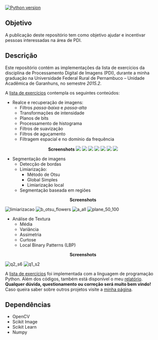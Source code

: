 [![Python version](https://img.shields.io/badge/python-v2.7-green.svg)](https://www.python.org/downloads/)

## Objetivo
A publicação deste repositório tem como objetivo ajudar e incentivar pessoas interessadas na
área de PDI. 

## Descrição
Este repositório contém as implementações da lista de exercícios da disciplina de Processamento
Digital de Imagens (PDI), durante a minha graduação na Universidade Federal Rural de Pernambuco
– Unidade Acadêmica de Garanhuns, no semestre _2015.2_.

A [lista de exercícios](lista-exercicios.pdf) contempla os seguintes conteúdos:

- Realce e recuperação de imagens:
  - Filtros _passa-baixa_ e _passa-alta_
  - Transformações de intensidade
  - Planos de bits
  - Processamento de histograma
  - Filtros de suavização
  - Filtros de aguçamento
  - Filtragem espacial e no domínio da frequência

<p align="center">
  <strong>Screenshots</strong> 
  <img src="https://cloud.githubusercontent.com/assets/6972758/18070389/d3be6aac-6e23-11e6-801c-ee26d88efcf1.png">
  <img src="https://cloud.githubusercontent.com/assets/6972758/18070390/d4d453c0-6e23-11e6-9aec-5362e6eea9f4.png">
  <img src="https://cloud.githubusercontent.com/assets/6972758/18070435/2ea5bbdc-6e24-11e6-92f1-00aff4d7616b.png">
  <img src="https://cloud.githubusercontent.com/assets/6972758/18070404/eed67f50-6e23-11e6-8048-de32e2aeef4f.PNG">
  <img src="https://cloud.githubusercontent.com/assets/6972758/18070405/f2769b72-6e23-11e6-877f-279285fad8b9.PNG">
  <img src="https://cloud.githubusercontent.com/assets/6972758/18070465/68d960d8-6e24-11e6-9ec4-5d598173e292.png">
  <img src="https://cloud.githubusercontent.com/assets/6972758/18070480/70ffacd6-6e24-11e6-8cf1-58a4740d39fb.png">
</p>

- Segmentação de imagens
  - Detecção de bordas
  - Limiarização:
    - Método de Otsu
    - Global Simples
    - Limiarização local
  - Segmentação baseada em regiões

<p align="center"> <strong>Screenshots</strong> </p>

  ![limiarizacao](https://cloud.githubusercontent.com/assets/6972758/18070434/2ea58a86-6e24-11e6-985a-997fac415ba0.png)
  ![b_otsu_flowers](https://cloud.githubusercontent.com/assets/6972758/18070540/e64750e8-6e24-11e6-95c4-0df61c719536.png)
  ![a_all](https://cloud.githubusercontent.com/assets/6972758/18070543/ed64b2d0-6e24-11e6-8293-cd70fe0306cb.png)
  ![plane_50_100](https://cloud.githubusercontent.com/assets/6972758/18070547/f487fb4e-6e24-11e6-93d0-f4a1015bb607.png)


- Análise de Textura
  - Média
  - Variância
  - Assimetria
  - Curtose
  - Local Binary Patterns (LBP)

<p align="center"> <strong>Screenshots</strong> </p>

![q2_s6](https://cloud.githubusercontent.com/assets/6972758/18070551/fbd063b4-6e24-11e6-9c9f-feac47eb4055.png)
![q1_s2](https://cloud.githubusercontent.com/assets/6972758/18070569/2c6ff5fc-6e25-11e6-96f0-e42d402696a7.png)



A [lista de exercícios](lista-exercicios.pdf)
foi implementada com a linguagem de programação
Python. Além dos códigos, também está disponível o 
meu [relatório](https://drive.google.com/file/d/0B6eSKtKniGUGZmc2Z3ZyUVlKcVE/view?usp=sharing).
__Qualquer dúvida, questionamento ou correção será muito bem vindo!__
Caso queira saber sobre outros projetos visite a
[minha página](http://andersondss.github.io/).

## Dependências

- OpenCV
- Scikit Image
- Scikit Learn
- Numpy
